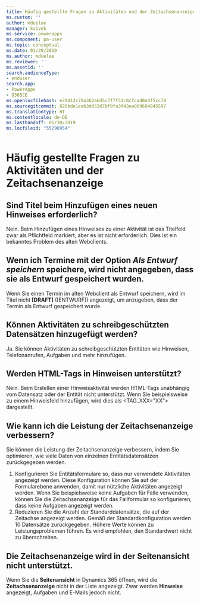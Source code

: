 ```yaml
---
title: Häufig gestellte Fragen zu Aktivitäten und der Zeitachsenanzeige | Microsoft-Dokumentation
ms.custom: ''
author: mduelae
manager: kvivek
ms.service: powerapps
ms.component: pa-user
ms.topic: conceptual
ms.date: 01/29/2019
ms.author: mduelae
ms.reviewer: ''
ms.assetid: ''
search.audienceType:
- enduser
search.app:
- PowerApps
- D365CE
ms.openlocfilehash: e79412c79a3b2a6d5c7f7f51c8cfcad8e4f5cc78
ms.sourcegitcommit: 826bde1eab3dd32d7bf9fa3f43ea069694845597
ms.translationtype: HT
ms.contentlocale: de-DE
ms.lasthandoff: 01/30/2019
ms.locfileid: "55290954"
---
```

# <a name="frequently-asked-questions-about-activities-and-the-timeline-wall"></a>Häufig gestellte Fragen zu Aktivitäten und der Zeitachsenanzeige  

## <a name="is-a-title-required-when-adding-a-new-note"></a>Sind Titel beim Hinzufügen eines neuen Hinweises erforderlich?

Nein. Beim Hinzufügen eines Hinweises zu einer Aktivität ist das Titelfeld zwar als Pflichtfeld markiert, aber es ist nicht erforderlich. Dies ist ein bekanntes Problem des alten Webclients.

## <a name="for-an-appointment-when-i-choose-the-option-to-save-as-draft-it-doesnt-show-that-the-appointment-has-been-saved-as-a-draft"></a>Wenn ich Termine mit der Option *Als Entwurf speichern* speichere, wird nicht angegeben, dass sie als Entwurf gespeichert wurden.

Wenn Sie einen Termin im alten Webclient als Entwurf speichern, wird im Titel nicht **[DRAFT]** ([ENTWURF]) angezeigt, um anzugeben, dass der Termin als Entwurf gespeichert wurde.

## <a name="can-i-add-activities-to-read-only-records"></a>Können Aktivitäten zu schreibgeschützten Datensätzen hinzugefügt werden?

Ja. Sie können Aktivitäten zu schreibgeschützten Entitäten wie Hinweisen, Telefonanrufen, Aufgaben und mehr hinzufügen. 

## <a name="are-html-tags-supported-in-notes"></a>Werden HTML-Tags in **Hinweisen** unterstützt?

Nein. Beim Erstellen einer Hinweisaktivität werden HTML-Tags unabhängig vom Datensatz oder der Entität nicht unterstützt. Wenn Sie beispielsweise <TAG> </TAG> zu einem Hinweisfeld hinzufügen, wird dies als <TAG_XXX="XX"> </TAG> dargestellt.

## <a name="how-can-i-improve-performance-on-timeline-wall"></a>Wie kann ich die Leistung der Zeitachsenanzeige verbessern?

Sie können die Leistung der Zeitachsenanzeige verbessern, indem Sie optimieren, wie viele Daten von einzelnen Entitätsdatensätzen zurückgegeben werden. 

1.  Konfigurieren Sie Entitätsformulare so, dass nur verwendete Aktivitäten angezeigt werden.  Diese Konfiguration können Sie auf der Formularebene anwenden, damit nur nützliche Aktivitäten angezeigt werden.  Wenn Sie beispielsweise keine Aufgaben für Fälle verwenden, können Sie die Zeitachsenanzeige für das Fallformular so konfigurieren, dass keine Aufgaben angezeigt werden.
2.  Reduzieren Sie die Anzahl der Standarddatensätze, die auf der Zeitachse angezeigt werden.  Gemäß der Standardkonfiguration werden 10 Datensätze zurückgegeben. Höhere Werte können zu Leistungsproblemen führen.  Es wird empfohlen, den Standardwert nicht zu überschreiten. 

## <a name="activity-wall-is-not-supported-in-print-preview"></a>Die Zeitachsenanzeige wird in der Seitenansicht nicht unterstützt.

Wenn Sie die **Seitenansicht** in Dynamics 365 öffnen, wird die **Zeitachsenanzeige** nicht in der Liste angezeigt. Zwar werden **Hinweise** angezeigt, Aufgaben und E-Mails jedoch nicht.





